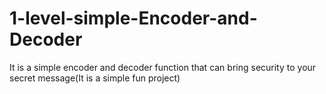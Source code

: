 # 1-level-simple-Encoder-and-Decoder
It is a simple encoder and decoder function that can bring security to your secret message(It is a simple fun project)
